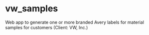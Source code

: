 # vw_samples
Web app to generate one or more branded Avery labels for material samples for customers (Client: VW, Inc.)
